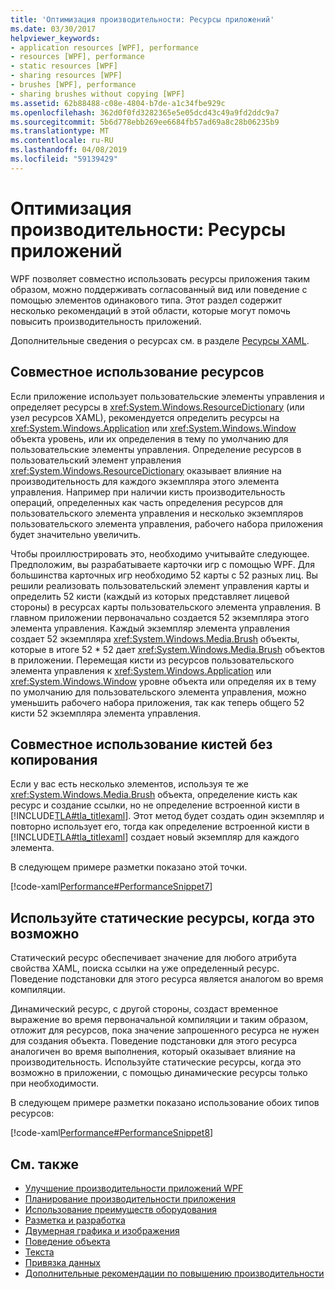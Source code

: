 ```yaml
---
title: 'Оптимизация производительности: Ресурсы приложений'
ms.date: 03/30/2017
helpviewer_keywords:
- application resources [WPF], performance
- resources [WPF], performance
- static resources [WPF]
- sharing resources [WPF]
- brushes [WPF], performance
- sharing brushes without copying [WPF]
ms.assetid: 62b88488-c08e-4804-b7de-a1c34fbe929c
ms.openlocfilehash: 362d0f0fd3282365e5e05dcd43c49a9fd2ddc9a7
ms.sourcegitcommit: 5b6d778ebb269ee6684fb57ad69a8c28b06235b9
ms.translationtype: MT
ms.contentlocale: ru-RU
ms.lasthandoff: 04/08/2019
ms.locfileid: "59139429"
---
```

# <a name="optimizing-performance-application-resources"></a>Оптимизация производительности: Ресурсы приложений
WPF позволяет совместно использовать ресурсы приложения таким образом, можно поддерживать согласованный вид или поведение с помощью элементов одинакового типа. Этот раздел содержит несколько рекомендаций в этой области, которые могут помочь повысить производительность приложений.  
  
 Дополнительные сведения о ресурсах см. в разделе [Ресурсы XAML](xaml-resources.md).  
  
## <a name="sharing-resources"></a>Совместное использование ресурсов  
 Если приложение использует пользовательские элементы управления и определяет ресурсы в <xref:System.Windows.ResourceDictionary> (или узел ресурсов XAML), рекомендуется определить ресурсы на <xref:System.Windows.Application> или <xref:System.Windows.Window> объекта уровень, или их определения в тему по умолчанию для пользовательские элементы управления. Определение ресурсов в пользовательский элемент управления <xref:System.Windows.ResourceDictionary> оказывает влияние на производительность для каждого экземпляра этого элемента управления. Например при наличии кисть производительность операций, определенных как часть определения ресурсов для пользовательского элемента управления и несколько экземпляров пользовательского элемента управления, рабочего набора приложения будет значительно увеличить.  
  
 Чтобы проиллюстрировать это, необходимо учитывайте следующее. Предположим, вы разрабатываете карточки игр с помощью WPF. Для большинства карточных игр необходимо 52 карты с 52 разных лиц. Вы решили реализовать пользовательский элемент управления карты и определить 52 кисти (каждый из которых представляет лицевой стороны) в ресурсах карты пользовательского элемента управления. В главном приложении первоначально создается 52 экземпляра этого элемента управления. Каждый экземпляр элемента управления создает 52 экземпляра <xref:System.Windows.Media.Brush> объекты, которые в итоге 52 * 52 дает <xref:System.Windows.Media.Brush> объектов в приложении. Перемещая кисти из ресурсов пользовательского элемента управления к <xref:System.Windows.Application> или <xref:System.Windows.Window> уровне объекта или определяя их в тему по умолчанию для пользовательского элемента управления, можно уменьшить рабочего набора приложения, так как теперь общего 52 кисти 52 экземпляра элемента управления.  
  
## <a name="sharing-a-brush-without-copying"></a>Совместное использование кистей без копирования  
 Если у вас есть несколько элементов, используя те же <xref:System.Windows.Media.Brush> объекта, определение кисть как ресурс и создание ссылки, но не определение встроенной кисти в [!INCLUDE[TLA#tla_titlexaml](../../../../includes/tlasharptla-titlexaml-md.md)]. Этот метод будет создать один экземпляр и повторно использует его, тогда как определение встроенной кисти в [!INCLUDE[TLA#tla_titlexaml](../../../../includes/tlasharptla-titlexaml-md.md)] создает новый экземпляр для каждого элемента.  
  
 В следующем примере разметки показано этой точки.  
  
 [!code-xaml[Performance#PerformanceSnippet7](~/samples/snippets/csharp/VS_Snippets_Wpf/Performance/CSharp/BrushResource.xaml#performancesnippet7)]  
  
## <a name="use-static-resources-when-possible"></a>Используйте статические ресурсы, когда это возможно  
 Статический ресурс обеспечивает значение для любого атрибута свойства XAML, поиска ссылки на уже определенный ресурс. Поведение подстановки для этого ресурса является аналогом во время компиляции.  
  
 Динамический ресурс, с другой стороны, создаст временное выражение во время первоначальной компиляции и таким образом, отложит для ресурсов, пока значение запрошенного ресурса не нужен для создания объекта. Поведение подстановки для этого ресурса аналогичен во время выполнения, который оказывает влияние на производительность. Используйте статические ресурсы, когда это возможно в приложении, с помощью динамические ресурсы только при необходимости.  
  
 В следующем примере разметки показано использование обоих типов ресурсов:  
  
 [!code-xaml[Performance#PerformanceSnippet8](~/samples/snippets/csharp/VS_Snippets_Wpf/Performance/CSharp/DynamicResource.xaml#performancesnippet8)]  
  
## <a name="see-also"></a>См. также

- [Улучшение производительности приложений WPF](optimizing-wpf-application-performance.md)
- [Планирование производительности приложения](planning-for-application-performance.md)
- [Использование преимуществ оборудования](optimizing-performance-taking-advantage-of-hardware.md)
- [Разметка и разработка](optimizing-performance-layout-and-design.md)
- [Двумерная графика и изображения](optimizing-performance-2d-graphics-and-imaging.md)
- [Поведение объекта](optimizing-performance-object-behavior.md)
- [Текста](optimizing-performance-text.md)
- [Привязка данных](optimizing-performance-data-binding.md)
- [Дополнительные рекомендации по повышению производительности](optimizing-performance-other-recommendations.md)
